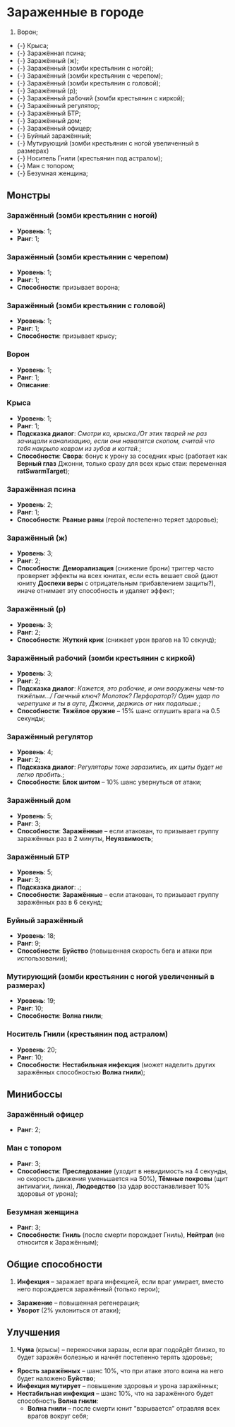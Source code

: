 # Зараженные в городе

1. Ворон;
* {-} Крыса;
* {-} Заражённая псина;
* {-} Заражённый (ж);
* {-} Заражённый (зомби крестьянин с ногой);
* {-} Заражённый (зомби крестьянин с черепом);
* {-} Заражённый (зомби крестьянин с головой);
* {-} Заражённый (р);
* {-} Заражённый рабочий (зомби крестьянин с киркой);
* {-} Заражённый регулятор;
* {-} Заражённый БТР;
* {-} Заражённый дом;
* {-} Заражённый офицер;
* {-} Буйный заражённый;
* {-} Мутирующий (зомби крестьянин с ногой увеличенный в размерах)
* {-} Носитель Гнили (крестьянин под астралом);
* {-} Ман с топором;
* {-} Безумная женщина;

## Монстры

### Заражённый (зомби крестьянин с ногой)
* **Уровень**: 1;
* **Ранг**: 1;

### Заражённый (зомби крестьянин с черепом)
* **Уровень**: 1;
* **Ранг**: 1;
* **Способности**: призывает ворона;

### Заражённый (зомби крестьянин с головой)
* **Уровень**: 1;
* **Ранг**: 1;
* **Способности**: призывает крысу;

### Ворон
* **Уровень**: 1;
* **Ранг**: 1;
* **Описание**: 

###  Крыса
* **Уровень**: 1;
* **Ранг**: 1;
* **Подсказка диалог**: *Смотри ка, крыска./От этих тварей не раз зачищали канализацию, если они навалятся скопом, считай что тебя накрыло ковром из зубов и когтей.*;
* **Способности**: **Свора**: бонус к урону за соседних крыс (работает как **Верный глаз** Джонни, только сразу для всех крыс стаи: переменная **ratSwarmTarget**);

### Заражённая псина
* **Уровень**: 2;
* **Ранг**: 1;
* **Способности**: **Рваные раны** (герой постепенно теряет здоровье);

### Заражённый (ж)
* **Уровень**: 3;
* **Ранг**: 2;
* **Способности**: **Деморализация** (снижение брони) триггер часто проверяет эффекты на всех юнитах, если есть вешает свой (дают юниту **Доспехи веры** с отрицательным прибавлением защиты?), иначе отнимает эту способность и удаляет эффект;

###  Заражённый (р)
* **Уровень**: 3;
* **Ранг**: 2;
* **Способности**: **Жуткий крик** (снижает урон врагов на 10 секунд);

###  Заражённый рабочий (зомби крестьянин с киркой)
* **Уровень**: 3;
* **Ранг**: 2;
* **Подсказка диалог**: *Кажется, это рабочие, и они вооружены чем-то тяжёлым.../ Гаечный ключ? Молоток? Перфоратор?/ Один удар по черепушке и ты в ауте, Джонни, держись от них подальше.*;
* **Способности**: **Тяжёлое оружие** &ndash; 15% шанс оглушить врага на 0.5 секунды;

###  Заражённый регулятор
* **Уровень**: 4;
* **Ранг**: 2;
* **Подсказка диалог**: *Регуляторы тоже заразились, их щиты будет не легко пробить.*;
* **Способности**: **Блок шитом** &ndash; 10% шанс увернуться от атаки;

### Заражённый дом
* **Уровень**: 5;
* **Ранг**: 3;
* **Способности**: **Заражённые** &ndash; если атакован, то призывает группу заражённых раз в 2 минуты, **Неуязвимость**;

### Заражённый БТР
* **Уровень**: 5;
* **Ранг**: 3;
* **Подсказка диалог**: *.*;
* **Способности**: **Заражённые** &ndash; если атакован, то призывает группу заражённых раз в 6 секунд;

### Буйный заражённый
* **Уровень**: 18;
* **Ранг**: 9;
* **Способности**: **Буйство** (повышенная скорость бега и атаки при использовании);

### Мутирующий (зомби крестьянин с ногой увеличенный в размерах)
* **Уровень**: 19;
* **Ранг**: 10;
* **Способности**: **Волна гнили**;

###  Носитель Гнили (крестьянин под астралом)
* **Уровень**: 20;
* **Ранг**: 10;
* **Способности**: **Нестабильная инфекция** (может наделить других заражённых способностью **Волна гнили**);

## Минибоссы

###  Заражённый офицер
* **Ранг**: 2;

###  Ман с топором
* **Ранг**: 3;
* **Способности**: **Преследование** (уходит в невидимость на 4 секунды, но скорость движения уменьшается на 50%), **Тёмные покровы** (щит антимагии, линка), **Людоедство** (за удар восстанавливает 10% здоровья от урона);

###  Безумная женщина
* **Ранг**: 3;
* **Способности**: **Гниль** (после смерти порождает Гниль), **Нейтрал** (не относится к Заражённым);

## Общие способности
1. **Инфекция** &ndash; заражает врага инфекцией, если враг умирает, вместо него порождается заражённый (только герои);
* **Заражение** &ndash; повышенная регенерация;
* **Уворот** (2% уклониться от атаки);

## Улучшения
1. **Чума** (крысы) &ndash; переносчики заразы, если враг подойдёт близко, то будет заражён болезнью и начнёт постепенно терять здоровье;
* **Ярость заражённых** &ndash; шанс 10%, что при атаке этого воина на него будет наложено **Буйство**;
* **Инфекция мутирует** &ndash; повышение здоровья и урона заражённых;
* **Нестабильная инфекция** &ndash; шанс 10%, что на заражённого будет способность **Волна гнили**:
   * **Волна гнили** &ndash; после смерти юнит "взрывается" отравляя всех врагов вокруг себя;
